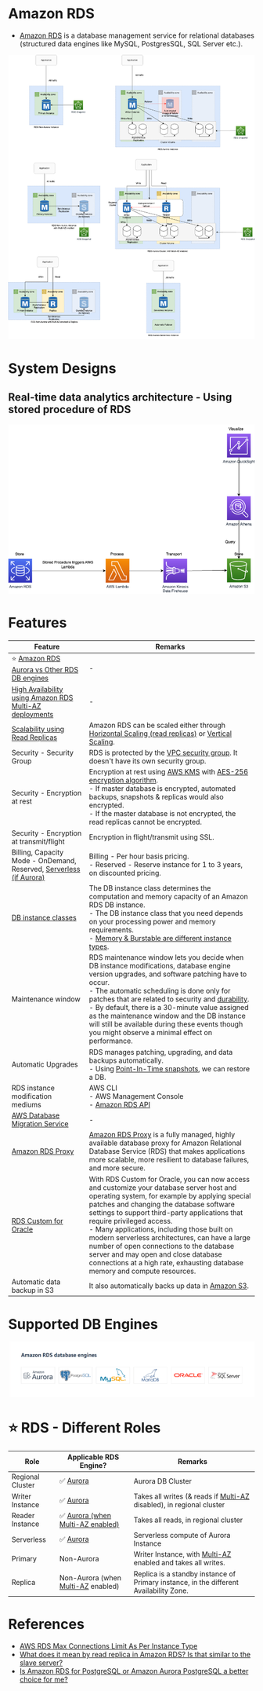 # Amazon RDS
- [Amazon RDS](https://aws.amazon.com/rds/) is a database management service for relational databases (structured data engines like MySQL, PostgresSQL, SQL Server etc.).

![img.png](assests/Multi-AZ/RDS-Multi-AZ-Replica.drawio.png)

# System Designs

## Real-time data analytics architecture - Using stored procedure of RDS

![](../../7_StorageServices/assets/AWS-RDS-Stored-Procedures.png)

# Features

| Feature                                                                                                                                  | Remarks                                                                                                                                                                                                                                                                                                                                                                                                                                                                                                                                   |
|------------------------------------------------------------------------------------------------------------------------------------------|-------------------------------------------------------------------------------------------------------------------------------------------------------------------------------------------------------------------------------------------------------------------------------------------------------------------------------------------------------------------------------------------------------------------------------------------------------------------------------------------------------------------------------------------|
| :star: [Amazon RDS Aurora vs Other RDS DB engines](AmazonAuroraVsOtherDBEngines.md)                                                      | -                                                                                                                                                                                                                                                                                                                                                                                                                                                                                                                                         |
| [High Availability using Amazon RDS Multi-AZ deployments](MultiAZDeployment.md)                                                          | -                                                                                                                                                                                                                                                                                                                                                                                                                                                                                                                                         |
| [Scalability using Read Replicas](https://docs.aws.amazon.com/AmazonRDS/latest/AuroraUserGuide/Aurora.Replication.html)                  | Amazon RDS can be scaled either through [Horizontal Scaling (read replicas)](../../../1_HLDDesignComponents/0_SystemGlossaries/Scalability/DBScalability.md) or [Vertical Scaling](../../../1_HLDDesignComponents/0_SystemGlossaries/Scalability/DBScalability.md).                                                                                                                                                                                                                                                                       |
| Security - Security Group                                                                                                                | RDS is protected by the [VPC security group](https://docs.aws.amazon.com/AmazonRDS/latest/UserGuide/UsingWithRDS.html). It doesn't have its own security group.                                                                                                                                                                                                                                                                                                                                                                           |
| Security - Encryption at rest                                                                                                            | Encryption at rest using [AWS KMS](../../2_SecurityAndIdentityServices/2_DataProtectionServices/AWSKMS.md) with [AES-256 encryption algorithm](https://docs.aws.amazon.com/AmazonRDS/latest/UserGuide/Overview.Encryption.html).<br/>- If master database is encrypted, automated backups, snapshots & replicas would also encrypted.<br/>- If the master database is not encrypted, the read replicas cannot be encrypted.                                                                                                               |
| Security - Encryption at transmit/flight                                                                                                 | Encryption in flight/transmit using SSL.                                                                                                                                                                                                                                                                                                                                                                                                                                                                                                  |
| Billing, Capacity Mode - OnDemand, Reserved, [Serverless (if Aurora)](../ScalingServerlessDB.md)                                         | Billing - Per hour basis pricing.<br/>- Reserved - Reserve instance for 1 to 3 years, on discounted pricing.                                                                                                                                                                                                                                                                                                                                                                                                                              |
| [DB instance classes](https://docs.aws.amazon.com/AmazonRDS/latest/UserGuide/Concepts.DBInstanceClass.html)                              | The DB instance class determines the computation and memory capacity of an Amazon RDS DB instance. <br/>- The DB instance class that you need depends on your processing power and memory requirements.<br/>- [Memory & Burstable are different instance types](https://aws.amazon.com/rds/instance-types/).                                                                                                                                                                                                                              |
| Maintenance window                                                                                                                       | RDS maintenance window lets you decide when DB instance modifications, database engine version upgrades, and software patching have to occur.<br/>- The automatic scheduling is done only for patches that are related to security and [durability](../../../1_HLDDesignComponents/0_SystemGlossaries/Database/Durability.md).<br/>- By default, there is a 30-minute value assigned as the maintenance window and the DB instance will still be available during these events though you might observe a minimal effect on performance.  |
| Automatic Upgrades                                                                                                                       | RDS manages patching, upgrading, and data backups automatically.<br/>- Using [Point-In-Time snapshots](https://docs.aws.amazon.com/AmazonRDS/latest/UserGuide/USER_PIT.html), we can restore a DB.                                                                                                                                                                                                                                                                                                                                        |
| RDS instance modification mediums                                                                                                        | AWS CLI<br/>- AWS Management Console<br/>- [Amazon RDS API](https://docs.aws.amazon.com/AmazonRDS/latest/UserGuide/ProgrammingGuide.html)                                                                                                                                                                                                                                                                                                                                                                                                 |
| [AWS Database Migration Service](../AWSDataMigrationService.md)                                                                          | -                                                                                                                                                                                                                                                                                                                                                                                                                                                                                                                                         |
| [Amazon RDS Proxy](https://aws.amazon.com/rds/proxy/)                                                                                    | [Amazon RDS Proxy](https://aws.amazon.com/rds/proxy/) is a fully managed, highly available database proxy for Amazon Relational Database Service (RDS) that makes applications more scalable, more resilient to database failures, and more secure.                                                                                                                                                                                                                                                                                       |
| [RDS Custom for Oracle](https://aws.amazon.com/blogs/aws/amazon-rds-custom-for-oracle-new-control-capabilities-in-database-environment/) | With RDS Custom for Oracle, you can now access and customize your database server host and operating system, for example by applying special patches and changing the database software settings to support third-party applications that require privileged access.<br/>-  Many applications, including those built on modern serverless architectures, can have a large number of open connections to the database server and may open and close database connections at a high rate, exhausting database memory and compute resources. |
| Automatic data backup in S3                                                                                                              | It also automatically backs up data in [Amazon S3](../../7_StorageServices/3_ObjectStorageTypes/AmazonS3/Readme.md).                                                                                                                                                                                                                                                                                                                                                                                                                      |

# Supported DB Engines

![img.png](assests/RDS_database_engines.png)

# :star: RDS - Different Roles

| Role             | Applicable RDS Engine?                                               | Remarks                                                                                      |
|------------------|----------------------------------------------------------------------|----------------------------------------------------------------------------------------------|
| Regional Cluster | :white_check_mark: [Aurora](AmazonAurora.md)                         | Aurora DB Cluster                                                                            |
| Writer Instance  | :white_check_mark: [Aurora](AmazonAurora.md)                         | Takes all writes (& reads if [Multi-AZ](MultiAZDeployment.md) disabled), in regional cluster |
| Reader Instance  | :white_check_mark: [Aurora (when Multi-AZ enabled)](AmazonAurora.md) | Takes all reads, in regional cluster                                                         |
| Serverless       | :white_check_mark: [Aurora](AmazonAurora.md)                         | Serverless compute of Aurora Instance                                                        |
| Primary          | Non-Aurora                                                           | Writer Instance, with [Multi-AZ](MultiAZDeployment.md) enabled and takes all writes.                                 |
| Replica          | Non-Aurora (when [Multi-AZ](MultiAZDeployment.md) enabled)           | Replica is a standby instance of Primary instance, in the different Availability Zone.       |

# References
- [AWS RDS Max Connections Limit As Per Instance Type](https://sysadminxpert.com/aws-rds-max-connections-limit/)
- [What does it mean by read replica in Amazon RDS? Is that similar to the slave server?](https://www.quora.com/What-does-it-mean-by-read-replica-in-Amazon-RDS-Is-that-similar-to-the-slave-server)
- [Is Amazon RDS for PostgreSQL or Amazon Aurora PostgreSQL a better choice for me?](https://aws.amazon.com/blogs/database/is-amazon-rds-for-postgresql-or-amazon-aurora-postgresql-a-better-choice-for-me/)